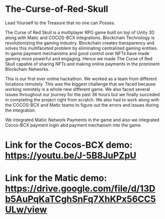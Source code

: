 # The-Curse-of-Red-Skull
Lead Yourself to the Treasure that no one can Posses.

The Curse of Red Skull is a multiplayer RPG game built on top of Unity 3D along with Matic and COCOS-BCX integrations. Blockchain Technology is revolutionizing the gaming industry. Blockchain creates transparency and solves this multifaceted problem by eliminating centralized gaming entities. In-game payment mechanisms and good control over NFTs have made gaming more powerful and engaging. Hence we made The Curse of Red Skull capable of sharing NFTs and making online payments in the prominent Blockchain Networks.

This is our first ever online hackathon. We worked as a team from different locations remotely. This was the biggest challenge that we faced because working remotely is a whole new different game. We also faced several issues throughout our journey for the past 36 hours but we finally succeded in completing the project right from scratch. We also had to work along with the COCOS-BCX and Matic teams to figure out the errors and issues during the integration.

We integrated Matiic Network Payments in the game and also we integrated Cocos-BCX payment login abd payment mechanism into the game.

# Link for the Cocos-BCX demo: https://youtu.be/J-5B8JuPZpU

# Link for the Matic demo: https://drive.google.com/file/d/13Db5AuPqKaTCghSnFq7XhKPx56CC5ULw/view
